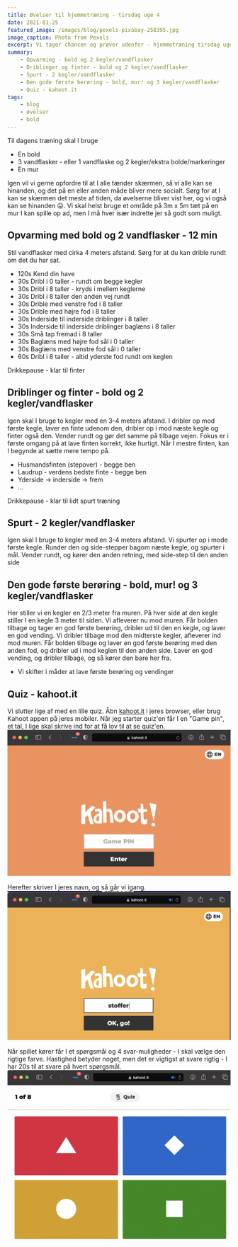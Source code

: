 ```yaml
---
title: Øvelser til hjemmetræning - tirsdag uge 4
date: 2021-01-25
featured_image: /images/blog/pexels-pixabay-258395.jpg
image_caption: Photo from Pexels
excerpt: Vi tager chancen og prøver udenfor - hjemmetræning tirsdag uge 4
summary: 
    - Opvarming - bold og 2 kegler/vandflasker
    - Driblinger og finter - bold og 2 kegler/vandflasker
    - Spurt - 2 kegler/vandflasker
    - Den gode første berøring - bold, mur! og 3 kegler/vandflasker
    - Quiz - kahoot.it
tags:
    - blog
    - øvelser
    - bold
---
```


Til dagens træning skal I bruge
 - En bold
 - 3 vandflasker - eller 1 vandflaske og 2 kegler/ekstra bolde/markeringer
 - En mur

Igen vil vi gerne opfordre til at I alle tænder skærmen, så vi alle kan se hinanden, og det på en eller anden måde bliver mere socialt.
Sørg for at I kan se skærmen det meste af tiden, da øvelserne bliver vist her, og vi også kan se hinanden 😛.
Vi skal helst bruge et område på 3m x 5m tæt på en mur I kan spille op ad, men I må hver især indrette jer så godt som muligt.

## Opvarming med bold og 2 vandflasker - 12 min
Stil vandflasker med cirka 4 meters afstand. Sørg for at du kan drible rundt om det du har sat.
 - 120s Kend din have
 - 30s Dribl i 0 taller - rundt om begge kegler
 - 30s Dribl i 8 taller - kryds i mellem keglerne
 - 30s Dribl i 8 taller den anden vej rundt
 - 30s Drible med venstre fod i 8 taller
 - 30s Drible med højre fod i 8 taller
 - 30s Inderside til inderside driblinger i 8 taller
 - 30s Inderside til inderside driblinger baglæns i 8 taller
 - 30s Små tap fremad i 8 taller
 - 30s Baglæns med højre fod sål i 0 taller
 - 30s Baglæns med venstre fod sål i 0 taller
 - 60s Dribl i 8 taller - altid yderste fod rundt om keglen

Drikkepause - klar til finter

## Driblinger og finter - bold og 2 kegler/vandflasker
Igen skal I bruge to kegler med en 3-4 meters afstand. I dribler op mod første kegle, laver en finte udenom den, dribler op i mod næste kegle og finter også den. Vender rundt og gør det samme på tilbage vejen. Fokus er i første omgang på at lave finten korrekt, ikke hurtigt. Når I mestre finten, kan I begynde at sætte mere tempo på.

 - Husmandsfinten (stepover) - begge ben
 - Laudrup - verdens bedste finte - begge ben
 - Yderside -> inderside -> frem
 - ...

Drikkepause - klar til lidt spurt træning

## Spurt - 2 kegler/vandflasker
Igen skal I bruge to kegler med en 3-4 meters afstand. Vi spurter op i mode første kegle. Runder den og side-stepper bagom næste kegle, og spurter i mål. Vender rundt, og kører den anden retning, med side-step til den anden side

## Den gode første berøring - bold, mur! og 3 kegler/vandflasker
Her stiller vi en kegler en 2/3 meter fra muren. På hver side at den kegle stiller I en kegle 3 meter til siden.
Vi afleverer nu mod muren. Får bolden tilbage og tager en god første berøring, dribler ud til den en kegle, og laver en god vending. Vi dribler tilbage mod den midterste kegler, afleverer ind mod muren. Får bolden tilbage og laver en god første berøring med den anden fod, og dribler ud i mod keglen til den anden side. Laver en god vending, og dribler tilbage, og så kører den bare her fra.

 - Vi skifter i måder at lave første berøring og vendinger


## Quiz - kahoot.it
Vi slutter lige af med en lille quiz. Åbn [kahoot.it](https://kahoot.it) i jeres browser, eller brug Kahoot appen på jeres mobiler. Når jeg starter quiz'en får I en "Game pin", et tal, I lige skal skrive ind for at få lov til at se quiz'en. 
![Kahoot Game Pin](/images/kahoot_game_pin.png "Enter Kahoot Game Pin")

Herefter skriver I jeres navn, og så går vi igang.
![Kahoot Nickname](/images/kahoot_nickname.png "Enter Kahoot nickname")

Når spillet kører får I et spørgsmål og 4 svar-muligheder - I skal vælge den rigtige farve. Hastighed betyder noget, men det er vigtigst at svare rigtig - I har 20s til at svare på hvert spørgsmål.
![Kahoot Choose answer](/images/kahoot_options.png "Choose correct Kahoot answer option")


